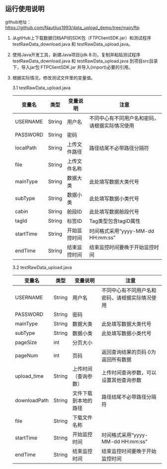 ## 运行使用说明

github地址：<https://github.com/Nautilus1993/data_upload_demo/tree/main/ftp>

1. 从gitHub上下载数据归档API的SDK包（FTPClientSDK.jar）和测试程序 testRawData_download.java 和 testRawData_upload.java。

2. 使用Java开发工具，新建Java项目(jdk 8.0)，复制并粘贴测试程序 testRawData_download.java 和 testRawData_upload.java 到项目src目录下，导入jar包 FTPClientSDK.jar 并导入(import)必要的引用。

3. 根据实际情况，修改测试文件里的变量值。

   3.1 testRawData_upload.java

   | 变量名    | 类型   | 变量说明     | 注意                                           |
   | --------- | ------ | ------------ | ---------------------------------------------- |
   | USERNAME  | String | 用户名       | 不同中心有不同用户名和密码，请根据实际情况使用 |
   | PASSWORD  | String | 密码         |                                                |
   | localPath | String | 上传文件路径 | 路径结尾不必带路径分隔符                       |
   | file      | String | 上传文件名称 |                                                |
   | mainType  | String | 数据大类     | 此处填写数据大类代号                           |
   | subType   | String | 数据小类     | 此处填写数据小类代号                           |
   | cabin     | String | 舱段ID       | 此处填写数据舱段代号                           |
   | tagId     | String | 标签ID       | Tag类型包含tagID属性                           |
   | startTime | String | 开始监控时间 | 时间格式采用“yyyy-MM-dd HH:mm:ss”              |
   | endTime   | String | 结束监控时间 | 结束监控时间要晚于开始监控时间                 |

   3.2 testRawData_upload.java

   | 变量名       | 类型   | 变量说明             | 注意                                           |
   | ------------ | ------ | -------------------- | ---------------------------------------------- |
   | USERNAME     | String | 用户名               | 不同中心有不同用户名和密码，请根据实际情况使用 |
   | PASSWORD     | String | 密码                 |                                                |
   | mainType     | String | 数据大类             | 此处填写数据大类代号                           |
   | subType      | String | 数据小类             | 此处填写数据小类代号                           |
   | pageSize     | int    | 分页大小             |                                                |
   | pageNum      | int    | 页码                 | 返回查询结果的页码 0为返回所有数据             |
   | upload_time  | String | 上传时间（查询参数） | 上传时间查询参数，可以设置其他查询参数         |
   | downloadPath | String | 文件下载到本地的路径 | 路径结尾不必带路径分隔符                       |
   | file         | String | 下载文件名称         |                                                |
   | startTime    | String | 开始监控时间         | 时间格式采用“yyyy-MM-dd HH:mm:ss”              |
   | endTime      | String | 结束监控时间         | 结束监控时间要晚于开始监控时间                 |

   

